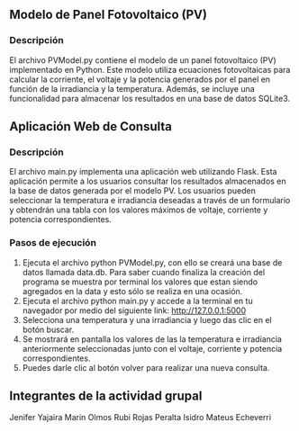 ## Modelo de Panel Fotovoltaico (PV)

### Descripción

El archivo PVModel.py contiene el modelo de un panel fotovoltaico (PV) implementado en Python. Este modelo utiliza ecuaciones fotovoltaicas para calcular la corriente, el voltaje y la potencia generados por el panel en función de la irradiancia y la temperatura. Además, se incluye una funcionalidad para almacenar los resultados en una base de datos SQLite3.

## Aplicación Web de Consulta

### Descripción

El archivo main.py implementa una aplicación web utilizando Flask. Esta aplicación permite a los usuarios consultar los resultados almacenados en la base de datos generada por el modelo PV. Los usuarios pueden seleccionar la temperatura e irradiancia deseadas a través de un formulario y obtendrán una tabla con los valores máximos de voltaje, corriente y potencia correspondientes.

### Pasos de ejecución

1. Ejecuta el archivo python PVModel.py, con ello se creará una base de datos llamada data.db. Para saber cuando finaliza la creación del programa se muestra por terminal los valores que estan siendo agregados en la data y esto sólo se realiza en una ocasión.
2. Ejecuta el archivo python main.py y accede a la terminal en tu  navegador por medio del siguiente link:  http://127.0.0.1:5000 
3. Selecciona una temperatura y una irradiancia y luego das clic en el botón buscar.
4. Se mostrará en pantalla los valores de las la temperatura e irradiancia anteriormente seleccionadas junto con el voltaje, corriente y potencia correspondientes.
5. Puedes darle clic al botón volver para realizar una nueva consulta.

## Integrantes de la actividad grupal 

Jenifer Yajaira Marin Olmos 
Rubi Rojas Peralta 
Isidro Mateus Echeverri 